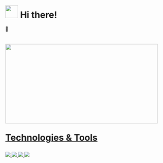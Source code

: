 <h1><img src="" width="40" height="40"> Hi there!</h1> 👋

<h1><img src="https://giphy.com/embed/coxQHKASG60HrHtvkt" width="480" height="251" frameBorder="0" class="giphy-embed" allowFullScreen></iframe><p><a href="https://giphy.com/gifs/coxQHKASG60HrHtvkt"" width="40" height="40"> Technologies & Tools</h1>

![](https://img.shields.io/badge/Python-informational?style=flat-square&logo=Python&logoColor=ffffff&color=2a4e70)
![](https://img.shields.io/badge/Django-informational?style=flat-square&logo=django&logoColor=ffffff&color=164c34)
![](https://img.shields.io/badge/FastApi-informational?style=flat-square&logo=FastApi&logoColor=white&color=289485)
![](https://img.shields.io/badge/PostgreSQL-informational?style=flat-square&logo=PostgreSQL&logoColor=white&color=38688e)

